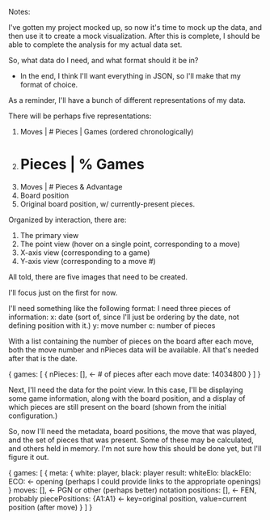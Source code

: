 Notes:

I've gotten my project mocked up, so now it's time to mock up the data, and then use it to create a mock visualization. After this is complete, I should be able to complete the analysis for my actual data set. 

So, what data do I need, and what format should it be in? 
 - In the end, I think I'll want everything in JSON, so I'll make that my format of choice. 

As a reminder, I'll have a bunch of different representations of my data. 

There will be perhaps five representations: 
1. Moves | # Pieces | Games (ordered chronologically)
2. # Pieces | % Games
3. Moves | # Pieces & Advantage
4. Board position
5. Original board position, w/ currently-present pieces.

Organized by interaction, there are: 
1. The primary view
2. The point view (hover on a single point, corresponding to a move)
3. X-axis view (corresponding to a game)
4. Y-axis view (corresponding to a move #)

All told, there are five images that need to be created. 

I'll focus just on the first for now. 

I'll need something like the following format: 
I need three pieces of information: 
 x: date (sort of, since I'll just be ordering by the date, not defining position with it.)
 y: move number
 c: number of pieces

With a list containing the number of pieces on the board after each move, both the move number and nPieces data will be available. All that's needed after that is the date. 

{
	games: 
		[
			{
				nPieces: [], <- # of pieces after each move
				date: 14034800
			}
		]
}

Next, I'll need the data for the point view. In this case, I'll be displaying some game information, along with the board position, and a display of which pieces are still present on the board (shown from the initial configuration.)

So, now I'll need the metadata, board positions, the move that was played, and the set of pieces that was present. Some of these may be calculated, and others held in memory. I'm not sure how this should be done yet, but I'll figure it out.

{
	games: 
		[
			{
				meta: 
					{ 
						white: player,
						black: player
						result: 
						whiteElo:
						blackElo:
						ECO: <- opening (perhaps I could provide links to the appropriate openings)
					}
				moves: [], <- PGN or other (perhaps better) notation
				positions: [], <- FEN, probably
				piecePositions: {A1:A1} <- key=original position, value=current position (after move)
			}
		]
}
